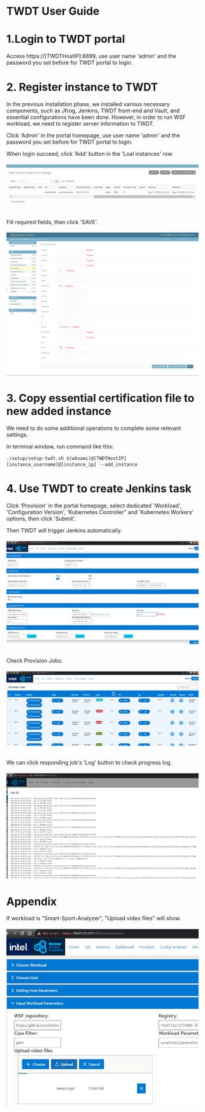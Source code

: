 # TWDT User Guide

# 1.Login to TWDT portal

Access https://[TWDTHostIP]:8899, use user name 'admin' and the password you set before for TWDT portal to login.

# 2. Register instance to TWDT

In the previous installation phase, we installed various necessary components, such as Jfrog, Jenkins, TWDT front-end
and Vault, and essential configurations have been done. However, in order to run WSF workload, we need to register server information to TWDT.

Click 'Admin' in the portal homepage, use user name 'admin' and the password you set before for TWDT portal to login.

When login succeed, click 'Add' button in the 'Loal instances' row.

###### ![](../assets/user/portal_local_instance.jpg)

Fill required fields, then click 'SAVE'.

###### ![](../assets/user/portal_instance_col.png)

# 3. Copy essential certification file to new added instance
We need to do some additional operations to complete some relevant settings.

In terminal window, run command like this:

```
./setup/setup-twdt.sh $(whoami)@[TWDTHostIP] [instance_username]@[instance_ip] --add_instance
```

# 4. Use TWDT to create Jenkins task

Click 'Provision' in the portal homepage, select dedicated 'Workload', 'Configuration Version', 'Kubernetes Controller" and 'Kubernetes Workers' options, then click 'Submit'.

Then TWDT will trigger Jenkins automatically.

###### ![](../assets/user/portal_provision.jpg)

Check Provision Jobs:

###### ![](../assets/user/portal_submit_job.jpg)

We can click responding job's 'Log' button to check progress log.

###### ![](../assets/user/portal_job_log.jpg)

# Appendix

If workload is "Smart-Sport-Analyzer", "Upload video files" will show.

###### ![](../assets/user/portal_file_upload.jpg)
